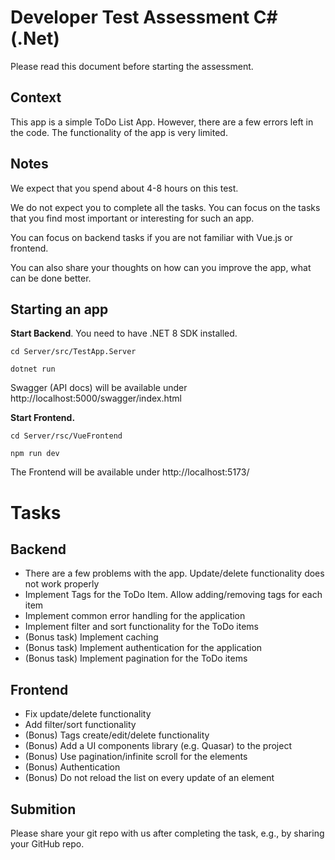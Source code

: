 ﻿
# Developer Test Assessment C# (.Net)

Please read this document before starting the assessment.

## Context

This app is a simple ToDo List App. However, there are a few errors left in the code. The functionality of the app is very limited.

## Notes

We expect that you spend about 4-8 hours on this test.

We do not expect you to complete all the tasks. You can focus on the tasks that you find most important or interesting for such an app.

You can focus on backend tasks if you are not familiar with Vue.js or frontend.

You can also share your thoughts on how can you improve the app, what can be done better.

## Starting an app

**Start Backend**. You need to have .NET 8 SDK installed.

`cd Server/src/TestApp.Server`

`dotnet run`

Swagger (API docs) will be available under http://localhost:5000/swagger/index.html

**Start Frontend.**

`cd Server/rsc/VueFrontend`

`npm run dev`

The Frontend will be available under http://localhost:5173/

# Tasks

## Backend

* There are a few problems with the app. Update/delete functionality does not work properly
* Implement Tags for the ToDo Item. Allow adding/removing tags for each item
* Implement common error handling for the application
* Implement filter and sort functionality for the ToDo items
* (Bonus task) Implement caching
* (Bonus task) Implement authentication for the application
* (Bonus task) Implement pagination for the ToDo items


## Frontend

* Fix update/delete functionality
* Add filter/sort functionality
* (Bonus) Tags create/edit/delete functionality
* (Bonus) Add a UI components library (e.g. Quasar) to the project
* (Bonus) Use pagination/infinite scroll for the elements
* (Bonus) Authentication
* (Bonus) Do not reload the list on every update of an element

## Submition

Please share your git repo with us after completing the task, e.g., by sharing your GitHub repo.